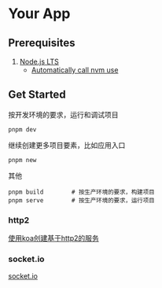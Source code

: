 # Your App

## Prerequisites

1. [Node.js LTS](https://github.com/nodejs/Release)
    * [Automatically call nvm use](https://github.com/nvm-sh/nvm#deeper-shell-integration)

## Get Started

按开发环境的要求，运行和调试项目

```
pnpm dev
```

继续创建更多项目要素，比如应用入口

```
pnpm new
```

其他

```
pnpm build        # 按生产环境的要求，构建项目
pnpm serve        # 按生产环境的要求，运行项目
```

### http2
[使用koa创建基于http2的服务](https://juejin.cn/post/7039525929558736927)

### socket.io
[socket.io](https://github.com/socketio/socket.io)

